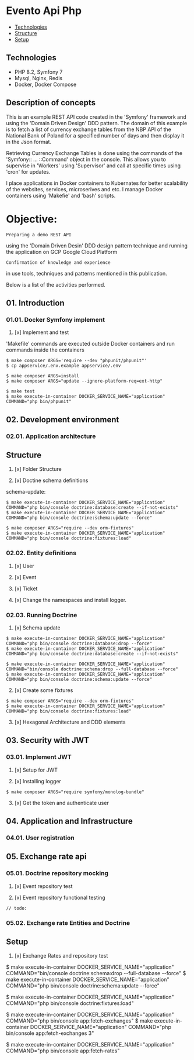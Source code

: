   # Evento Api Php


  * [Technologies](#technologies)  
  * [Structure](#structure)  
  * [Setup](#setup)  


 ## Technologies
  <ul>
    <li>PHP 8.2, Symfony 7</li>
    <li>Mysql, Nginx, Redis</li>
    <li>Docker, Docker Compose</li>
  </ul>

 ## Description of concepts 

   This is an example REST API code created in the 'Symfony' framework
  and using the 'Domain Driven Design' DDD pattern.
   The domain of this example is to fetch a list of currency exchange tables
  from the NBP API of the National Bank of Poland for a specified number of days
  and then display it in the Json format.

   Retrieving Currency Exchange Tables is done using the commands
  of the 'Symfony:: ... ::Command' object in the console.
  This allows you to supervise in 'Workers' using 'Supervisor'
  and call at specific times using 'cron' for updates.

  I place applications in Docker containers to Kubernates
  for better scalability of the websites, services, microserives and etc.
  I manage Docker containers using 'Makefie' and 'bash' scripts.


  # Objective:

    Preparing a demo REST API
  using the 'Domain Driven Desin' DDD design pattern technique
  and running the application on GCP Google Cloud Platform

    Confirmation of knowledge and experience
  in use tools, techniques and patterns mentioned in this publication.

  
  Below is a list of the activities performed.


 ## 01. Introduction

### 01.01. Docker Symfony implement

  01. [x] Implement and test

  'Makefile' commands are executed outside Docker containers
   and run commands inside the containers

    $ make composer ARGS='require --dev "phpunit/phpunit"'
    $ cp appservice/.env.example appservice/.env

    $ make composer ARGS=install
    $ make composer ARGS="update --ignore-platform-req=ext-http"

    $ make test
    $ make execute-in-container DOCKER_SERVICE_NAME="application" COMMAND="php bin/phpunit"

 ## 02. Development environment

### 02.01. Application architecture

 ## Structure

  01. [x] Folder Structure

  02. [x] Doctine schema definitions

  schema-update:

    $ make execute-in-container DOCKER_SERVICE_NAME="application" COMMAND="php bin/console doctrine:database:create --if-not-exists"
    $ make execute-in-container DOCKER_SERVICE_NAME="application" COMMAND="php bin/console doctrine:schema:update --force"

    $ make composer ARGS="require --dev orm-fixtures"
    $ make execute-in-container DOCKER_SERVICE_NAME="application" COMMAND="php bin/console doctrine:fixtures:load" 

### 02.02. Entity definitions

  01. [x] User

  02. [x] Event

  03. [x] Ticket

  04. [x] Change the namespaces and install logger.
        
### 02.03. Running Doctrine

  01. [x] Schema update

    $ make execute-in-container DOCKER_SERVICE_NAME="application" COMMAND="php bin/console doctrine:database:drop --force"
    $ make execute-in-container DOCKER_SERVICE_NAME="application" COMMAND="php bin/console doctrine:database:create --if-not-exists"

    $ make execute-in-container DOCKER_SERVICE_NAME="application" COMMAND="bin/console doctrine:schema:drop --full-database --force"
    $ make execute-in-container DOCKER_SERVICE_NAME="application" COMMAND="php bin/console doctrine:schema:update --force"

  02. [x] Create some fixtures

    $ make composer ARGS="require --dev orm-fixtures"
    $ make execute-in-container DOCKER_SERVICE_NAME="application" COMMAND="php bin/console doctrine:fixtures:load"

  03. [x] Hexagonal Architecture and DDD elements

 ## 03. Security with JWT

### 03.01. Implement JWT

  01. [x] Setup for JWT
 
  02. [x] Installing logger

    $ make composer ARGS="require symfony/monolog-bundle"

  03. [x] Get the token and authenticate user

 ## 04. Application and Infrastructure

### 04.01. User registration

 ## 05. Exchange rate api

### 05.01. Doctrine repository mocking

  01. [x] Event repository test

  02. [x] Event repository functional testing

    // todo:

### 05.02. Exchange rate Entities and Doctrine

 ## Setup

  01. [x] Exchange Rates and repository test

$ make execute-in-container DOCKER_SERVICE_NAME="application" COMMAND="bin/console doctrine:schema:drop --full-database --force"
$ make execute-in-container DOCKER_SERVICE_NAME="application" COMMAND="php bin/console doctrine:schema:update --force"

$ make execute-in-container DOCKER_SERVICE_NAME="application" COMMAND="php bin/console doctrine:fixtures:load"

$ make execute-in-container DOCKER_SERVICE_NAME="application" COMMAND="php bin/console app:fetch-exchanges"
$ make execute-in-container DOCKER_SERVICE_NAME="application" COMMAND="php bin/console app:fetch-exchanges 3"

$ make execute-in-container DOCKER_SERVICE_NAME="application" COMMAND="php bin/console app:fetch-rates"
